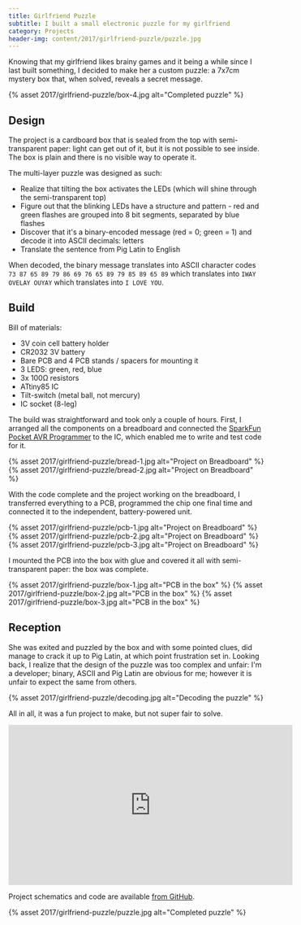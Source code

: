 ```yaml
---
title: Girlfriend Puzzle
subtitle: I built a small electronic puzzle for my girlfriend
category: Projects
header-img: content/2017/girlfriend-puzzle/puzzle.jpg
---
```


Knowing that my girlfriend likes brainy games and it being a while since I last built something, I decided to make her a custom puzzle: a 7x7cm mystery box that, when solved, reveals a secret message.

{% asset 2017/girlfriend-puzzle/box-4.jpg alt="Completed puzzle" %}

## Design

The project is a cardboard box that is sealed from the top with semi-transparent paper: light can get out of it, but it is not possible to see inside. The box is plain and there is no visible way to operate it.

The multi-layer puzzle was designed as such:

- Realize that tilting the box activates the LEDs (which will shine through the semi-transparent top)
- Figure out that the blinking LEDs have a structure and pattern - red and green flashes are grouped into 8 bit segments, separated by blue flashes
- Discover that it's a binary-encoded message (red = 0; green = 1) and decode it into ASCII decimals: letters
- Translate the sentence from Pig Latin to English

When decoded, the binary message translates into ASCII character codes `73 87 65 89 79 86 69 76 65 89 79 85 89 65 89`
which translates into `IWAY OVELAY OUYAY` which translates into `I LOVE YOU`.

## Build

Bill of materials:

- 3V coin cell battery holder
- CR2032 3V battery
- Bare PCB and 4 PCB stands / spacers for mounting it
- 3 LEDS: green, red, blue
- 3x 100Ω resistors
- ATtiny85 IC
- Tilt-switch (metal ball, not mercury)
- IC socket (8-leg)

The build was straightforward and took only a couple of hours. First, I arranged all the components on
a breadboard and connected the [SparkFun Pocket AVR Programmer](https://www.sparkfun.com/products/9825) to the IC, which enabled me to write and test code for it.

{% asset 2017/girlfriend-puzzle/bread-1.jpg alt="Project on Breadboard" %}
{% asset 2017/girlfriend-puzzle/bread-2.jpg alt="Project on Breadboard" %}

With the code complete and the project working on the breadboard, I transferred everything to a PCB, programmed the chip one final time and connected it to the independent, battery-powered unit.

{% asset 2017/girlfriend-puzzle/pcb-1.jpg alt="Project on Breadboard" %}
{% asset 2017/girlfriend-puzzle/pcb-2.jpg alt="Project on Breadboard" %}
{% asset 2017/girlfriend-puzzle/pcb-3.jpg alt="Project on Breadboard" %}

I mounted the PCB into the box with glue and covered it all with semi-transparent paper: the box was complete.

{% asset 2017/girlfriend-puzzle/box-1.jpg alt="PCB in the box" %}
{% asset 2017/girlfriend-puzzle/box-2.jpg alt="PCB in the box" %}
{% asset 2017/girlfriend-puzzle/box-3.jpg alt="PCB in the box" %}

## Reception

She was exited and puzzled by the box and with some pointed clues, did manage to crack it up to Pig Latin, at which point frustration set in. Looking back, I realize that the design of the puzzle was too complex and unfair: I'm a developer; binary, ASCII and Pig Latin are obvious for me; however it is unfair to expect the same from others.

{% asset 2017/girlfriend-puzzle/decoding.jpg alt="Decoding the puzzle" %}

All in all, it was a fun project to make, but not super fair to solve.

<iframe width="560" height="315" src="https://www.youtube-nocookie.com/embed/28vKttjauiM?rel=0" frameborder="0" allowfullscreen></iframe>

Project schematics and code are available [from GitHub](https://github.com/anroots/girlfriend-puzzle).

{% asset 2017/girlfriend-puzzle/puzzle.jpg alt="Completed puzzle" %}
